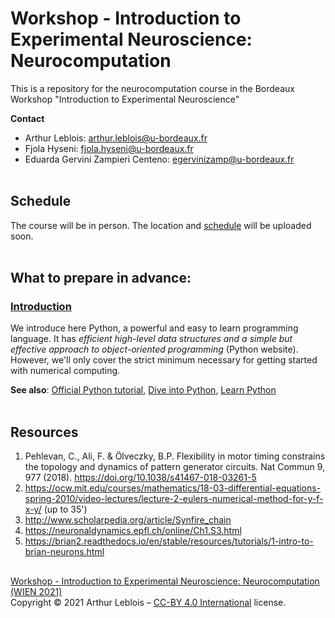 # Workshop - Introduction to Experimental Neuroscience: Neurocomputation
This is a repository for the neurocomputation course in the Bordeaux Workshop "Introduction to Experimental Neuroscience"

**Contact**
- Arthur Leblois:  arthur.leblois@u-bordeaux.fr
- Fjola Hyseni: fjola.hyseni@u-bordeaux.fr
- Eduarda Gervini Zampieri Centeno: egervinizamp@u-bordeaux.fr
<br/><br/>

## Schedule

The course will be in person. The location and [schedule](figures/Schedule.png) will be uploaded soon.
<br/><br/>

## What to prepare in advance:
### [Introduction](lessons/programming/02-introduction.md)

We introduce here Python, a powerful and easy to learn programming language. It
has *efficient high-level data structures and a simple but effective approach
to object-oriented programming* (Python website). However, we'll only
cover the strict minimum necessary for getting started with numerical computing.

**See also**: [Official Python tutorial](https://docs.python.org/tutorial), [Dive into Python](https://diveintopython3.problemsolving.io/),
[Learn Python](https://www.learnpython.org/)
<br/><br/>

## Resources
1. Pehlevan, C., Ali, F. & Ölveczky, B.P. Flexibility in motor timing constrains the topology and dynamics of pattern generator circuits. Nat Commun 9, 977 (2018). https://doi.org/10.1038/s41467-018-03261-5
2. https://ocw.mit.edu/courses/mathematics/18-03-differential-equations-spring-2010/video-lectures/lecture-2-eulers-numerical-method-for-y-f-x-y/ (up to 35')
3. http://www.scholarpedia.org/article/Synfire_chain
4. https://neuronaldynamics.epfl.ch/online/Ch1.S3.html
5. https://brian2.readthedocs.io/en/stable/resources/tutorials/1-intro-to-brian-neurons.html


## 
[Workshop - Introduction to Experimental Neuroscience: Neurocomputation (WIEN 2021)](https://github.com/bordeaux-neurocampus/WIEN2021)  
Copyright © 2021 Arthur Leblois – [CC-BY 4.0 International](https://creativecommons.org/licenses/by/4.0/legalcode) license.
